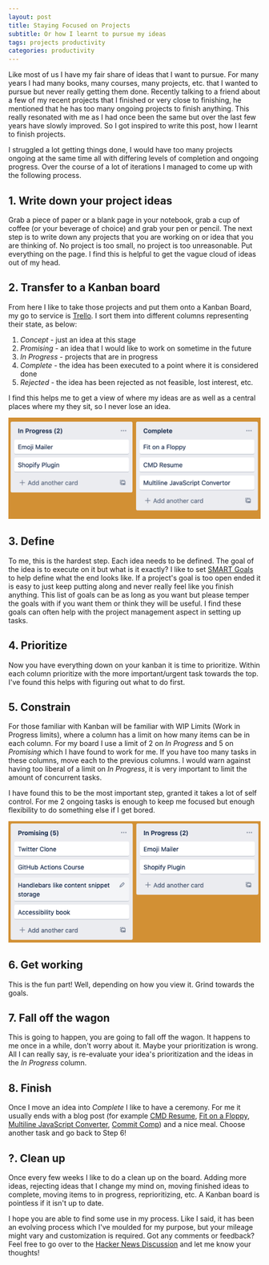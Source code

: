 ```yaml
---
layout: post
title: Staying Focused on Projects
subtitle: Or how I learnt to pursue my ideas
tags: projects productivity
categories: productivity
---
```


Like most of us I have my fair share of ideas that I want to pursue. For many years I had many books, many courses, many projects, etc. that I wanted to pursue but never really getting them done. Recently talking to a friend about a few of my recent projects that I finished or very close to finishing, he mentioned that he has too many ongoing projects to finish anything. This really resonated with me as I had once been the same but over the last few years have slowly improved. So I got inspired to write this post, how I learnt to finish projects.

I struggled a lot getting things done, I would have too many projects ongoing at the same time all with differing levels of completion and ongoing progress. Over the course of a lot of iterations I managed to come up with the following process.

## 1. Write down your project ideas
Grab a piece of paper or a blank page in your notebook, grab a cup of coffee (or your beverage of choice) and grab your pen or pencil. The next step is to write down any projects that you are working on or idea that you are thinking of. No project is too small,  no project is too unreasonable. Put everything on the page. I find this is helpful to get the vague cloud of ideas out of my head.

## 2. Transfer to a Kanban board
From here I like to take those projects and put them onto a Kanban Board, my go to service is [Trello](https://trello.com/). I sort them into different columns representing their state, as below:
1. *Concept* - just an idea at this stage
2. *Promising* - an idea that I would like to work on sometime in the future
3. *In Progress* - projects that are in progress
4. *Complete* - the idea has been executed to a point where it is considered done
5. *Rejected* - the idea has been rejected as not feasible, lost interest, etc.

I find this helps me to get a view of where my ideas are as well as a central places where my they sit, so I never lose an idea.

<p class="center">
    <a href="https://twitter.com/sonniesedge/status/913282229408866304">
        <img src="https://raw.githubusercontent.com/bbody/bbody.github.io/master/_posts/images/2019-11-18-staying-focused/in-progress.png" alt="Kanban Board">
    </a>
</p>

## 3. Define
To me, this is the hardest step. Each idea needs to be defined. The goal of the idea is to execute on it but what is it exactly? I like to set [SMART Goals](https://corporatefinanceinstitute.com/resources/knowledge/other/smart-goal/) to help define what the end looks like. If a project's goal is too open ended it is easy to just keep putting along and never really feel like you finish anything. This list of goals can be as long as you want but please temper the goals with if you want them or think they will be useful. I find these goals can often help with the project management aspect in setting up tasks.

## 4. Prioritize
Now you have everything down on your kanban it is time to prioritize. Within each column prioritize with the more important/urgent task towards the top. I've found this helps with figuring out what to do first.

## 5. Constrain
For those familiar with Kanban will be familiar with WIP Limits (Work in Progress limits), where a column has a limit on how many items can be in each column. For my board I use a limit of 2 on *In Progress* and 5 on *Promising* which I have found to work for me. If you have too many tasks in these columns, move each to the previous columns. I would warn against having too liberal of a limit on *In Progress*, it is very important to limit the amount of concurrent tasks.

I have found this to be the most important step, granted it takes a lot of self control. For me 2 ongoing tasks is enough to keep me focused but enough flexibility to do something else if I get bored.

<p class="center">
    <a href="https://twitter.com/sonniesedge/status/913282229408866304">
        <img src="https://raw.githubusercontent.com/bbody/bbody.github.io/master/_posts/images/2019-11-18-staying-focused/wip-limit.png" alt="WIP Limit on Kanban Board">
    </a>
</p>

## 6. Get working
This is the fun part! Well, depending on how you view it. Grind towards the goals.

## 7. Fall off the wagon
This is going to happen, you are going to fall off the wagon. It happens to me once in a while, don't worry about it. Maybe your prioritization is wrong. All I can really say, is re-evaluate your idea's prioritization and the ideas in the *In Progress* column.

## 8. Finish
Once I move an idea into *Complete* I like to have a ceremony. For me it usually ends with a blog post (for example [CMD Resume](https://www.brendonbody.com/2019/01/07/cmd-resume/), [Fit on a Floppy](https://www.brendonbody.com/2019/11/13/fit-on-a-floppy/), [Multiline JavaScript Converter](https://www.brendonbody.com/2019/11/12/multiline-javascript-converter/), [Commit Comp](https://www.brendonbody.com/2019/04/28/commit-competition/)) and a nice meal. Choose another task and go back to Step 6!

## ?. Clean up
Once every few weeks I like to do a clean up on the board. Adding more ideas, rejecting ideas that I change my mind on, moving finished ideas to complete, moving items to in progress, reprioritizing, etc. A Kanban board is pointless if it isn't up to date.

I hope you are able to find some use in my process. Like I said, it has been an evolving process which I've moulded for my purpose, but your mileage might vary and customization is required. Got any comments or feedback? Feel free to go over to the [Hacker News Discussion](https://news.ycombinator.com/item?id=21559581) and let me know your thoughts!